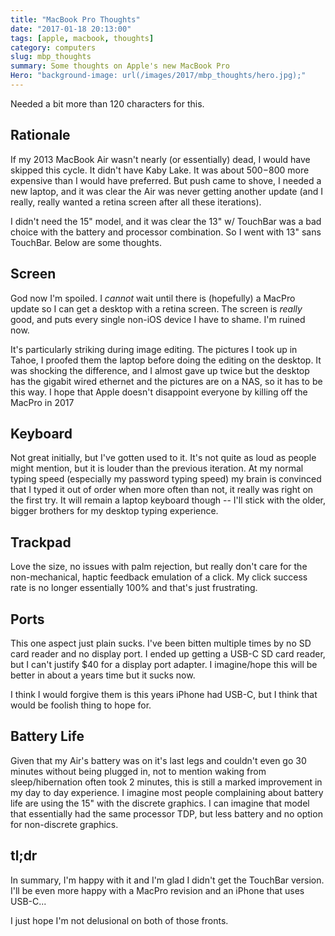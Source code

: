 ```yaml
---
title: "MacBook Pro Thoughts"
date: "2017-01-18 20:13:00"
tags: [apple, macbook, thoughts]
category: computers
slug: mbp_thoughts
summary: Some thoughts on Apple's new MacBook Pro
Hero: "background-image: url(/images/2017/mbp_thoughts/hero.jpg);"
---
```


Needed a bit more than 120 characters for this.

## Rationale

If my 2013 MacBook Air wasn't nearly (or essentially) dead, I would have skipped
this cycle. It didn't have Kaby Lake. It was about $500-$800 more expensive than
I would have preferred. But push came to shove, I needed a new laptop, and it
was clear the Air was never getting another update (and I really, really wanted
a retina screen after all these iterations).

I didn't need the 15" model, and it was clear the 13" w/ TouchBar was a bad
choice with the battery and processor combination. So I went with 13" sans
TouchBar. Below are some thoughts.

## Screen

God now I'm spoiled. I _cannot_ wait until there is (hopefully) a MacPro update
so I can get a desktop with a retina screen. The screen is _really_ good, and
puts every single non-iOS device I have to shame. I'm ruined now.

It's particularly striking during image editing. The pictures I took up in
Tahoe, I proofed them the laptop before doing the editing on the desktop. It was
shocking the difference, and I almost gave up twice but the desktop has the
gigabit wired ethernet and the pictures are on a NAS, so it has to be this way.
I hope that Apple doesn't disappoint everyone by killing off the MacPro in 2017

## Keyboard

Not great initially, but I've gotten used to it. It's not quite as loud as
people might mention, but it is louder than the previous iteration. At my normal
typing speed (especially my password typing speed) my brain is convinced that I
typed it out of order when more often than not, it really was right on the first
try. It will remain a laptop keyboard though -- I'll stick with the older,
bigger brothers for my desktop typing experience.

## Trackpad

Love the size, no issues with palm rejection, but really don't care for the
non-mechanical, haptic feedback emulation of a click. My click success rate is
no longer essentially 100% and that's just frustrating.

## Ports

This one aspect just plain sucks. I've been bitten multiple times by no SD card
reader and no display port. I ended up getting a USB-C SD card reader, but I
can't justify $40 for a display port adapter. I imagine/hope this will be better
in about a years time but it sucks now.

I think I would forgive them is this years iPhone had USB-C, but I think that
would be foolish thing to hope for.

## Battery Life

Given that my Air's battery was on it's last legs and couldn't even go 30
minutes without being plugged in, not to mention waking from sleep/hibernation
often took 2 minutes, this is still a marked improvement in my day to day
experience. I imagine most people complaining about battery life are using the
15" with the discrete graphics. I can imagine that model that essentially had
the same processor TDP, but less battery and no option for non-discrete
graphics.

## tl;dr

In summary, I'm happy with it and I'm glad I didn't get the TouchBar version.
I'll be even more happy with a MacPro revision and an iPhone that uses USB-C...

I just hope I'm not delusional on both of those fronts.
